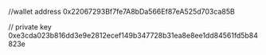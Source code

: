 //wallet address 0x22067293Bf7fe7A8bDa566Ef87eA525d703ca85B

// private key 0xe3cda023b816dd3e9e2812ecef149b347728b31ea8e8ee1dd84561fd5b84823e